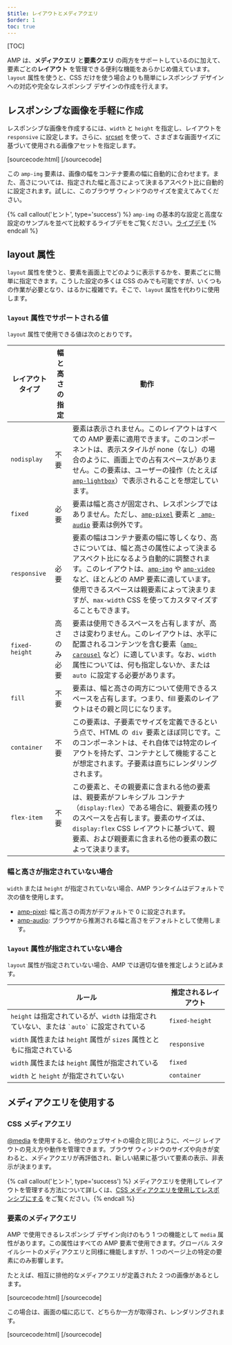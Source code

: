 ```yaml
---
$title: レイアウトとメディアクエリ
$order: 1
toc: true
---
```


[TOC]

 AMP は、**メディアクエリ**  と**要素クエリ** の両方をサポートしているのに加えて、要素ごとの**レイアウト** を管理できる便利な機能をあらかじめ備えています。`layout` 属性を使うと、CSS だけを使う場合よりも簡単にレスポンシブ デザインへの対応や完全なレスポンシブ デザインの作成を行えます。

## レスポンシブな画像を手軽に作成

 レスポンシブな画像を作成するには、`width` と `height` を指定し、レイアウトを `responsive` に設定します。さらに、[srcset](ja/docs/guides/responsive/art_direction.html) を使って、さまざまな画面サイズに基づいて使用される画像アセットを指定します。

[sourcecode:html]
<amp-img
src="/img/narrow.jpg"
srcset="/img/wide.jpg 640w,
/img/narrow.jpg 320w"
width="1698"
height="2911"
layout="responsive"
alt="an image">
</amp-img>
[/sourcecode]

この `amp-img` 要素は、画像の幅をコンテナ要素の幅に自動的に合わせます。また、高さについては、指定された幅と高さによって決まるアスペクト比に自動的に設定されます。試しに、このブラウザ ウィンドウのサイズを変えてみてください。

<amp-img src="/static/img/background.jpg" width="1920" height="1080" layout="responsive"></amp-img>

{% call callout('ヒント', type='success') %}
 `amp-img` の基本的な設定と高度な設定のサンプルを並べて比較するライブデモをご覧ください。[ライブデモ](https://ampbyexample.com/components/amp-img/) 
{% endcall %}

## layout 属性

`layout` 属性を使うと、要素を画面上でどのように表示するかを、要素ごとに簡単に指定できます。こうした設定の多くは CSS のみでも可能ですが、いくつもの作業が必要となり、はるかに複雑です。そこで、`layout` 属性を代わりに使用します。

### `layout` 属性でサポートされる値

`layout` 属性で使用できる値は次のとおりです。

<table>
  <thead>
    <tr>
      <th data-th="Layout type" class="col-twenty">レイアウト タイプ</th>
      <th data-th="Width/height required" class="col-twenty">幅と高さの指定</th>
      <th data-th="Behavior">動作</th>
    </tr>
  </thead>
  <tbody>
    <tr>
      <td data-th="Layout type" class="col-twenty"><code>nodisplay</code></td>
      <td data-th="Description" class="col-twenty">不要</td>
      <td data-th="Behavior"> 要素は表示されません。このレイアウトはすべての AMP 要素に適用できます。このコンポーネントは、表示スタイルが none（なし）の場合のように、画面上での占有スペースがありません。この要素は、ユーザーの操作（たとえば <a href="ja/docs/reference/extended/amp-lightbox.html"><code>amp-lightbox</code></a>）で表示されることを想定しています。</td>
    </tr>
    <tr>
      <td data-th="Layout type" class="col-twenty"><code>fixed</code></td>
      <td data-th="Description" class="col-twenty">必要</td>
      <td data-th="Behavior"> 要素は幅と高さが固定され、レスポンシブではありません。ただし、<a href="ja/docs/reference/amp-pixel.html"><code>amp-pixel</code></a>  要素と <a href="ja/docs/reference/extended/amp-audio.html"><code> amp-audio</code></a> 要素は例外です。</td>
    </tr>
    <tr>
      <td data-th="Layout type" class="col-twenty"><code>responsive</code></td>
      <td data-th="Description" class="col-twenty">必要</td>
      <td data-th="Behavior"> 要素の幅はコンテナ要素の幅に等しくなり、高さについては、幅と高さの属性によって決まるアスペクト比になるよう自動的に調整されます。このレイアウトは、<a href="ja/docs/reference/amp-img.html"><code>amp-img</code></a> や <a href="ja/docs/reference/amp-video.html"><code>amp-video</code></a> など、ほとんどの AMP 要素に適しています。使用できるスペースは親要素によって決まりますが、<code>max-width</code> CSS を使ってカスタマイズすることもできます。</td>
    </tr>
    <tr>
      <td data-th="Layout type" class="col-twenty"><code>fixed-height</code></td>
      <td data-th="Description" class="col-twenty">高さのみ必要</td>
      <td data-th="Behavior"> 要素は使用できるスペースを占有しますが、高さは変わりません。このレイアウトは、水平に配置されるコンテンツを含む要素（<a href="ja/docs/reference/extended/amp-carousel.html"><code>amp-carousel</code></a>   など）に適しています。なお、<code>width</code>  属性については、何も指定しないか、または<code> auto </code>に設定する必要があります。</td>
    </tr>
    <tr>
      <td data-th="Layout type" class="col-twenty"><code>fill</code></td>
      <td data-th="Description" class="col-twenty">不要</td>
      <td data-th="Behavior">要素は、幅と高さの両方について使用できるスペースを占有します。つまり、fill 要素のレイアウトはその親と同じになります。</td>
    </tr>
    <tr>
      <td data-th="Layout type" class="col-twenty"><code>container</code></td>
      <td data-th="Description" class="col-twenty">不要</td>
      <td data-th="Behavior"> この要素は、子要素でサイズを定義できるという点で、HTML の<code> div </code>要素とほぼ同じです。このコンポーネントは、それ自体では特定のレイアウトを持たず、コンテナとして機能することが想定されます。子要素は直ちにレンダリングされます。</td>
    </tr>
    <tr>
      <td data-th="Layout type" class="col-twenty"><code>flex-item</code></td>
      <td data-th="Description" class="col-twenty">不要</td>
      <td data-th="Behavior"> この要素と、その親要素に含まれる他の要素は、親要素がフレキシブル コンテナ（<code>display:flex</code>）である場合に、親要素の残りのスペースを占有します。要素のサイズは、<code>display:flex</code> CSS レイアウトに基づいて、親要素、および親要素に含まれる他の要素の数によって決まります。</td>
    </tr>
  </tbody>
</table>

### 幅と高さが指定されていない場合

`width` または `height` が指定されていない場合、AMP ランタイムはデフォルトで次の値を使用します。

* [amp-pixel](ja/docs/reference/amp-pixel.html): 幅と高さの両方がデフォルトで 0 に設定されます。
* [amp-audio](ja/docs/reference/extended/amp-audio.html): ブラウザから推測される幅と高さをデフォルトとして使用します。

###  <code>layout</code> 属性が指定されていない場合

<code>layout</code> 属性が指定されていない場合、AMP では適切な値を推定しようと試みます。

<table>
  <thead>
    <tr>
      <th data-th="Rule">ルール</th>
      <th data-th="Inferred layout" class="col-thirty">推定されるレイアウト</th>
    </tr>
  </thead>
  <tbody>
    <tr>
      <td data-th="Rule"><code>height</code>  は指定されているが、<code>width</code> は指定されていない、または <code>`auto`</code> に設定されている</td>
      <td data-th="Inferred layout"><code>fixed-height</code></td>
    </tr>
    <tr>
      <td data-th="Rule"> <code>width</code>  属性または <code>height</code> 属性が <code>sizes</code> 属性とともに指定されている</td>
      <td data-th="Inferred layout"><code>responsive</code></td>
    </tr>
    <tr>
      <td data-th="Rule"><code>width</code>  属性または <code>height</code> 属性が指定されている</td>
      <td data-th="Inferred layout"><code>fixed</code></td>
    </tr>
    <tr>
      <td data-th="Rule"><code>width</code>  と <code>height</code> が指定されていない</td>
      <td data-th="Inferred layout"><code>container</code></td>
    </tr>
  </tbody>
</table>

## メディアクエリを使用する

### CSS メディアクエリ

 [@media](https://developer.mozilla.org/ja/docs/Web/CSS/@media) を使用すると、他のウェブサイトの場合と同じように、ページ レイアウトの見え方や動作を管理できます。ブラウザ ウィンドウのサイズや向きが変わると、メディアクエリが再評価され、新しい結果に基づいて要素の表示、非表示が決まります。

{% call callout('ヒント', type='success') %}
 メディアクエリを使用してレイアウトを管理する方法について詳しくは、[CSS メディアクエリを使用してレスポンシブにする](https://developers.google.com/web/fundamentals/design-and-ui/responsive/fundamentals/use-media-queries?hl=en)
をご覧ください。{% endcall %}

### 要素のメディアクエリ

AMP で使用できるレスポンシブ デザイン向けのもう 1 つの機能として `media` 属性があります。この属性はすべての AMP 要素で使用できます。グローバル スタイルシートのメディアクエリと同様に機能しますが、1 つのページ上の特定の要素にのみ影響します。

たとえば、相互に排他的なメディアクエリが定義された 2 つの画像があるとします。

[sourcecode:html]
<amp-img
media="(min-width: 650px)"
src="wide.jpg"
width=466
height=355
layout="responsive">
</amp-img>
[/sourcecode]

この場合は、画面の幅に応じて、どちらか一方が取得され、レンダリングされます。

[sourcecode:html]
<amp-img
media="(max-width: 649px)"
src="narrow.jpg"
width=527
height=193
layout="responsive">
</amp-img>
[/sourcecode]

